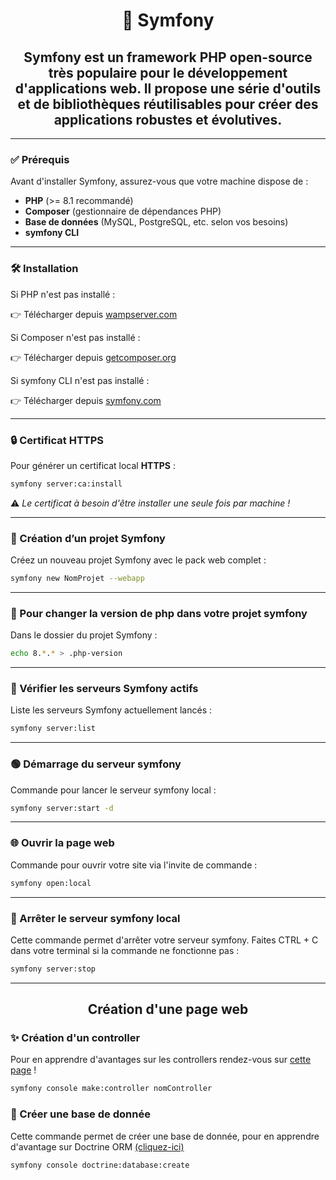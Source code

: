 <h1 align="center">🎯 Symfony</h1>

<h2 align="center">Symfony est un framework PHP open-source très populaire pour le développement d'applications web. Il propose une série d'outils et de bibliothèques réutilisables pour créer des applications robustes et évolutives.</h2>

---

### ✅ Prérequis

Avant d'installer Symfony, assurez-vous que votre machine dispose de :

- **PHP** (>= 8.1 recommandé)
- **Composer** (gestionnaire de dépendances PHP)
- **Base de données** (MySQL, PostgreSQL, etc. selon vos besoins)
- **symfony CLI**

---

### 🛠️ Installation

Si PHP n'est pas installé :

👉 Télécharger depuis [wampserver.com](https://www.wampserver.com/)

Si Composer n'est pas installé :

👉 Télécharger depuis [getcomposer.org](https://getcomposer.org/download/)

Si symfony CLI n'est pas installé :

👉 Télécharger depuis [symfony.com](https://symfony.com/download)

---
### 🔒 Certificat HTTPS

Pour générer un certificat local <strong>HTTPS</strong> :
```bash
symfony server:ca:install
```
⚠️ *Le certificat à besoin d'être installer une seule fois par machine !*

---
### 🚀 Création d’un projet Symfony

Créez un nouveau projet Symfony avec le pack web complet :
```bash
symfony new NomProjet --webapp
```
---
### 🔧 Pour changer la version de php dans votre projet symfony
Dans le dossier du projet Symfony :
```bash
echo 8.*.* > .php-version
```
---
### 🧪 Vérifier les serveurs Symfony actifs

Liste les serveurs Symfony actuellement lancés :
```bash
symfony server:list
```
---
### 🟢 Démarrage du serveur symfony

Commande pour lancer le serveur symfony local :
```bash
symfony server:start -d
```
---
### 🌐 Ouvrir la page web 

Commande pour ouvrir votre site via l'invite de commande :
```bash
symfony open:local
```
---
### 🔴 Arrêter le serveur symfony local

Cette commande permet d'arrêter votre serveur symfony. Faites CTRL + C dans votre terminal si la commande ne fonctionne pas :
```bash
symfony server:stop
```
---

<h2 align="center">Création d'une page web</h2>

### ✨ Création d'un controller

Pour en apprendre d'avantages sur les controllers rendez-vous sur [cette page](https://github.com/Kosal-DEV/Symfony/blob/main/controller.md) !
```bash
symfony console make:controller nomController
```

### 💾 Créer une base de donnée

Cette commande permet de créer une base de donnée, pour en apprendre d'avantage sur Doctrine ORM [(cliquez-ici)](https://github.com/Kosal-DEV/Symfony/blob/main/Doctrine_ORM.md)
```bash
symfony console doctrine:database:create
```
